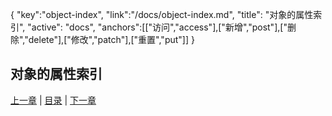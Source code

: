 {
   "key":"object-index",
   "link":"/docs/object-index.md",
   "title": "对象的属性索引",
   "active": "docs",
   "anchors":[["访问","access"],["新增","post"],["删除","delete"],["修改","patch"],["重置","put"]]
}

对象的属性索引
---

[上一章](/docs/object.md)  |  [目录](/docs/index.md)  |  [下一章](/docs/object-query.md)

